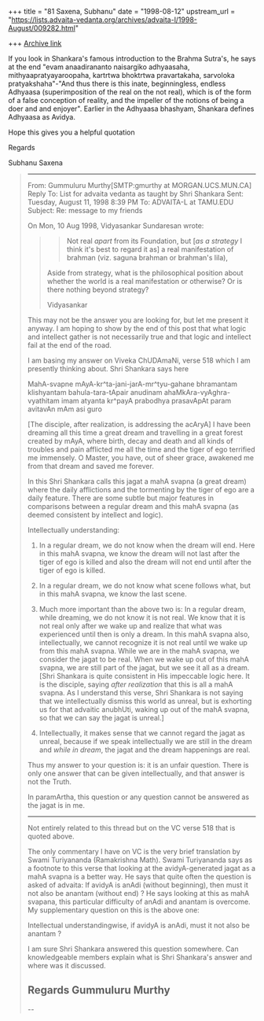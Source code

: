 +++
title = "81 Saxena, Subhanu"
date = "1998-08-12"
upstream_url = "https://lists.advaita-vedanta.org/archives/advaita-l/1998-August/009282.html"

+++
[Archive link](https://lists.advaita-vedanta.org/archives/advaita-l/1998-August/009282.html)

If you look in Shankara's famous introduction to the Brahma Sutra's, he
says at the end "evam anaadirananto naisargiko adhyaasaha,
mithyaapratyayaroopaha, kartrtwa bhoktrtwa pravartakaha, sarvoloka
pratyakshaha"-"And thus there is this inate, beginningless, endless
Adhyaasa (superimposition of the real on the not real), which is of the
form of a false conception of reality, and the impeller of the notions
of being a doer and and enjoyer".  Earlier in the Adhyaasa bhashyam,
Shankara defines Adhyaasa as Avidya.

Hope this gives you a helpful quotation

Regards

Subhanu Saxena


> ----------
> From:         Gummuluru Murthy[SMTP:gmurthy at MORGAN.UCS.MUN.CA]
> Reply To:     List for advaita vedanta as taught by Shri Shankara
> Sent:         Tuesday, August 11, 1998 8:39 PM
> To:   ADVAITA-L at TAMU.EDU
> Subject:      Re: message to my friends
>
> On Mon, 10 Aug 1998, Vidyasankar Sundaresan wrote:
>
> > > Not real *apart* from its Foundation, but [*as a strategy* I think
> it's
> > > best to regard it as] a real manifestation of brahman (viz. saguna
> > > brahman or brahman's lila),
> >
> > Aside from strategy, what is the philosophical position about
> whether the
> > world is a real manifestation or otherwise? Or is there nothing
> beyond
> > strategy?
> >
> > Vidyasankar
> >
>
> This may not be the answer you are looking for, but let me present it
> anyway. I am hoping to show by the end of this post that what logic
> and
> intellect gather is not necessarily true and that logic and intellect
> fail at the end of the road.
>
> I am basing my answer on Viveka ChUDAmaNi, verse 518 which I am
> presently
> thinking about. Shri Shankara says here
>
> MahA-svapne mAyA-kr^ta-jani-jarA-mr^tyu-gahane
> bhramantam klishyantam bahula-tara-tApair anudinam
> ahaMkAra-vyAghra-vyathitam imam atyanta kr^payA
> prabodhya prasavApAt param avitavAn mAm asi guro
>
> [The disciple, after realization, is addressing the acAryA]  I have
> been dreaming all this time a great dream and travelling in a great
> forest created by mAyA, where birth, decay and death and all kinds
> of troubles and pain afflicted me all the time and the tiger of ego
> terrified me immensely. O Master, you have, out of sheer grace,
> awakened me from that dream and saved me forever.
>
>
> In this Shri Shankara calls this jagat a mahA svapna (a great dream)
> where the daily afflictions and the tormenting by the tiger of ego
> are a daily feature. There are some subtle but major features in
> comparisons between a regular dream and this mahA svapna (as deemed
> consistent by intellect and logic).
>
> Intellectually understanding:
>
> 1. In a regular dream, we do not know when the dream will end.
> Here in this mahA svapna, we know the dream will not last after the
> tiger of ego is killed and also the dream will not end until after the
> tiger of ego is killed.
>
> 2. In a regular dream, we do not know what scene follows what, but in
> this mahA svapna, we know the last scene.
>
> 3. Much more important than the above two is: In a regular dream,
> while
> dreaming, we do not know it is not real. We know that it is not real
> only
> after we wake up and realize that what was experienced until then is
> only a dream.
> In this mahA svapna also, intellectually, we cannot recognize it is
> not
> real until we wake up from this mahA svapna. While we are in the mahA
> svapna, we consider the jagat to be real. When we wake up out of this
> mahA svapna, we are still part of the jagat, but we see it all as a
> dream.
> [Shri Shankara is quite consistent in His impeccable logic here. It
> is the disciple, saying *after realization* that this is all a mahA
> svapna. As I understand this verse, Shri Shankara is not saying that
> we intellectually dismiss this world as unreal, but is exhorting us
> for that advaitic anubhUti, waking up out of the mahA svapna, so that
> we can say the jagat is unreal.]
>
> 4. Intellectually, it makes sense that we cannot regard the jagat as
> unreal, because if we speak intellectually we are still in the dream
> and *while in dream*, the jagat and the dream happenings are real.
>
> Thus my answer to your question is: it is an unfair question. There
> is only one answer that can be given intellectually, and that answer
> is not the Truth.
>
> In paramArtha, this question or any question cannot be answered as the
> jagat is in me.
>
> --------------------------
>
> Not entirely related to this thread but on the VC verse 518 that is
> quoted above.
>
> The only commentary I have on VC is the very brief translation by
> Swami Turiyananda (Ramakrishna Math). Swami Turiyananda says as a
> footnote to this verse that looking at the avidyA-generated jagat as a
> mahA svapna is a better way. He says that quite often the question
> is asked of advaita: If avidyA is anAdi (without beginning), then must
> it not also be anantam (without end) ? He says looking at this as
> mahA svapana, this particular difficulty of anAdi and anantam is
> overcome. My supplementary question on this is the above one:
>
> Intellectual understandingwise, if avidyA is anAdi, must it not
> also be anantam ?
>
> I am sure Shri Shankara answered this question somewhere. Can
> knowledgeable members explain what is Shri Shankara's answer and where
> was it discussed.
>
>
> Regards
> Gummuluru Murthy
> ----------------------------------------------------------------------
> --
>

